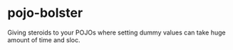 # pojo-bolster
Giving steroids to your POJOs where setting dummy values can take huge amount of time and sloc.
